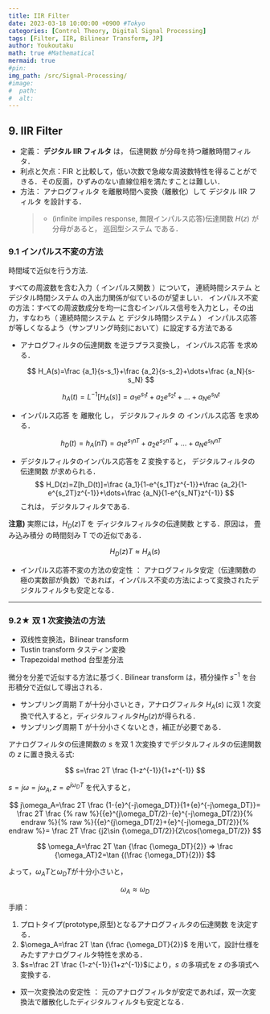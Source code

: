 ```yaml
---
title: IIR Filter
date: 2023-03-18 10:00:00 +0900 #Tokyo
categories: [Control Theory, Digital Signal Processing]
tags: [Filter, IIR, Bilinear Transform, JP]
author: Youkoutaku
math: true #Mathematical
mermaid: true
#pin:
img_path: /src/Signal-Processing/
#image:
#  path:
#  alt:
---
```


## 9. IIR Filter

- 定義： **デジタル IIR フィルタ** は， 伝達関数 が分母を持つ離散時間フィルタ．
- 利点と欠点：FIR と比較して，低い次数で急峻な周波数特性を得ることができる．その反面，ひずみのない直線位相を満たすことは難しい．
- 方法： アナログフィルタ を離散時間へ変換（離散化）して デジタル IIR フィルタ を設計する．
  > - (infinite impiles response, 無限インパルス応答)伝達関数 $H(z)$ が分母があると， 巡回型システム である．

### 9.1 インパルス不変の方法

時間域で近似を行う方法.

すべての周波数を含む入力（ インパルス関数 ）について， 連続時間システム と デジタル時間システム の入出力関係が似ているのが望ましい．
インパルス不変の方法：すべての周波数成分を均一に含むインパルス信号を入力とし，その出力，すなわち（ 連続時間システム と デジタル時間システム ） インパルス応答 が等しくなるよう（サンプリング時刻において）に設定する方法である

- アナログフィルタの伝達関数 を逆ラプラス変換し， インパルス応答 を求める．

  $$
  H_A(s)=\frac {a_1}{s-s_1}+\frac {a_2}{s-s_2}+\dots+\frac {a_N}{s-s_N}
  $$

  $$
  h_A(t)=L^{-1}[H_A(s)]={a_1}e^{s_1t}+{a_2}e^{s_2t}+\dots+{a_N}e^{s_Nt}
  $$

- インパルス応答 を 離散化 し， デジタルフィルタ の インパルス応答 を求める．

  $$
  h_D(t)=h_A(nT)={a_1}e^{s_1nT}+{a_2}e^{s_2nT}+\dots+{a_N}e^{s_NnT}
  $$

- デジタルフィルタのインパルス応答を Z 変換すると， デジタルフィルタの伝達関数 が求められる．
  $$
  H_D(z)=Z[h_D(t)]=\frac {a_1}{1-e^{s_1T}z^{-1}}+\frac {a_2}{1-e^{s_2T}z^{-1}}+\dots+\frac {a_N}{1-e^{s_NT}z^{-1}}
  $$
  これは， デジタルフィルタである.

**注意)** 実際には，$H_D(z)T$ を ディジタルフィルタの伝達関数 とする．原因は， 畳み込み積分 の時間刻み T での近似である．

$$
H_D(z)T\approx H_A(s)
$$

- インパルス応答不変の方法の安定性 ：
  アナログフィルタ安定（伝達関数の極の実数部が負数）であれば，インパルス不変の方法によって変換されたデジタルフィルタも安定となる．

---

### 9.2★ 双 1 次変換法の方法

- 双线性变换法，Bilinear transform
- Tustin transform タスティン変換
- Trapezoidal method 台型差分法

微分を分差で近似する方法に基づく.
Bilinear transform は，積分操作 $s^{-1}$ を台形積分で近似して導出される．

- サンプリング周期 $T$ が十分小さいとき，アナログフィルタ $H_A(s)$ に双 1 次変換で代入すると，ディジタルフィルタ$H_D(z)$が得られる．
- サンプリング周期 T が十分小さくないとき，補正が必要である．

アナログフィルタの伝達関数の $s$ を双 1 次変換すでデジタルフィルタの伝達関数の $z$ に置き換える式:

$$
s=\frac 2T \frac {1-z^{-1}}{1+z^{-1}}
$$

$s=j\omega=j\omega_A, z=e^{j\omega_DT}$ を代入すると，

$$
j\omega_A=\frac 2T \frac {1-{e}^{-j\omega_DT}}{1+{e}^{-j\omega_DT}}=
 \frac 2T \frac {% raw %}{{e}^{j\omega_DT/2}-{e}^{-j\omega_DT/2}}{% endraw %}{% raw %}{{e}^{j\omega_DT/2}+{e}^{-j\omega_DT/2}}{% endraw %}=
 \frac 2T  \frac {j2\sin {\omega_DT/2}}{2\cos{\omega_DT/2}}
$$

$$
\omega_A=\frac 2T \tan {\frac {\omega_DT}{2}}
⇒ \frac {\omega_AT}2=\tan {(\frac {\omega_DT}{2})}
$$

よって，$\omega_AT$と$\omega_DT$が十分小さいと，

$$
\omega_A \approx \omega_D
$$

手順：

1. プロトタイプ(prototype,原型)となるアナログフィルタの伝達関数 を決定する．
2. $\omega_A=\frac 2T \tan {\frac {\omega_DT}{2}}$ を用いて，設計仕様をみたすアナログフィルタ特性を求める．
3. $s=\frac 2T \frac {1-z^{-1}}{1+z^{-1}}$により，$s$ の多項式を $z$ の多項式へ変換する.

- 双一次変換法の安定性 ：
  元のアナログフィルタが安定であれば，双一次変換法で離散化したディジタルフィルタも安定となる．
